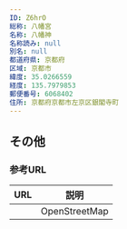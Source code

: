 ```yaml
---
ID: Z6hrO
総称: 八幡宮
名称: 八幡神
名称読み: null
別名: null
都道府県: 京都府
区域: 京都市
緯度: 35.0266559
経度: 135.7979853
郵便番号: 6068402
住所: 京都府京都市左京区銀閣寺町
---
```


## その他

### 参考URL

| URL | 説明          |
| --- | ------------- |
|     | OpenStreetMap |
